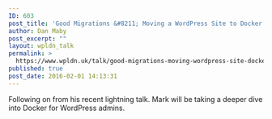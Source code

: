 ```yaml
---
ID: 603
post_title: 'Good Migrations &#8211; Moving a WordPress Site to Docker'
author: Dan Maby
post_excerpt: ""
layout: wpldn_talk
permalink: >
  https://www.wpldn.uk/talk/good-migrations-moving-wordpress-site-docker
published: true
post_date: 2016-02-01 14:13:31
---
```

Following on from his recent lightning talk. Mark will be taking a deeper dive into Docker for WordPress admins.
